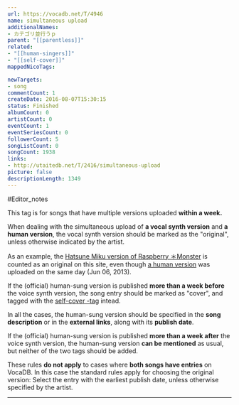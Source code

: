 ```yaml
---
url: https://vocadb.net/T/4946
name: simultaneous upload
additionalNames: 
- カテゴリ並行うｐ
parent: "[[parentless]]"
related:
- "[[human-singers]]"
- "[[self-cover]]"
mappedNicoTags:

newTargets:
- song
commentCount: 1
createDate: 2016-08-07T15:30:15
status: Finished
albumCount: 0
artistCount: 0
eventCount: 1
eventSeriesCount: 0
followerCount: 5
songListCount: 0
songCount: 1938
links: 
- http://utaitedb.net/T/2416/simultaneous-upload
picture: false
descriptionLength: 1349
---
```


#Editor_notes

This tag is for songs that have multiple versions uploaded **within a week.**

When dealing with the simultaneous upload of **a vocal synth version** and **a human version**, the vocal synth version should be marked as the "original", unless otherwise indicated by the artist. 

As an example, the [Hatsune Miku version of Raspberry ＊Monster](https://vocadb.net/S/28549) is counted as an original on this site, even though  [a human version](https://utaitedb.net/S/1073) was uploaded on the same day (Jun 06, 2013).

If the (official) human-sung version is published **more than a week before** the voice synth version, the song entry should be marked as "cover", and tagged with the [self-cover -tag](https://vocadb.net/T/391/self-cover) intead.

In all the cases, the human-sung version should be specified in the **song description** or in the **external links**, along with its **publish date**.

If the (official) human-sung version is published **more than a week after** the voice synth version, the human-sung version **can be mentioned** as usual, but neither of the two tags should be added.

These rules **do not apply** to cases where **both songs have entries** on VocaDB. In this case the standard rules apply for choosing the original version: Select the entry with the earliest publish date, unless otherwise specified by the artist.

---

